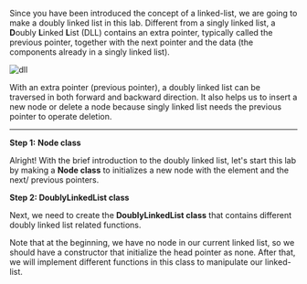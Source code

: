 <!--title={Setup a Doubly Linked List}--> 

<!--badges={Algorithms:30,Python:15}-->

<!--concepts={The Linked List, The Node}-->

Since you have been introduced the concept of a linked-list, we are going to make a doubly linked list in this lab. Different from a singly linked list, a **D**oubly **L**inked **L**ist (DLL) contains an extra pointer, typically called the previous pointer, together with the next pointer and the data (the components already in a singly linked list).

![dll](https://media.geeksforgeeks.org/wp-content/cdn-uploads/gq/2014/03/DLL1.png) 

With an extra pointer (previous pointer), a doubly linked list can be traversed in both forward and backward direction. It also helps us to insert a new node or delete a node because singly linked list needs the previous pointer to operate deletion.

---

**Step 1:** **Node class**

Alright! With the brief introduction to the doubly linked list, let's start this lab by making a **Node class** to initializes a new node with the element and the next/ previous pointers.

**Step 2: DoublyLinkedList class**

Next, we need to create the **DoublyLinkedList class** that contains different doubly linked list related functions.

Note that at the beginning, we have no node in our current linked list, so we should have a constructor that initialize the head pointer as none. After that, we will implement different functions in this class to manipulate our linked-list.